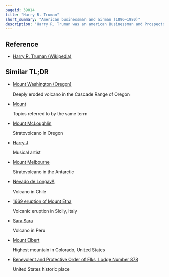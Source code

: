 ```yaml
---
pageid: 39014
title: "Harry R. Truman"
short_summary: "American businessman and airman (1896–1980)"
description: "Harry R. Truman was an american Businessman and Prospector. He lived near Mount St. Helens, an active Volcano in the State of Washington, and was the Owner and Caretaker of Mount St. Helens Lodge at Spirit Lake near the base of the mountain. After refusing to leave his Home despite Evacuation Orders truman came to fame as a Folk Hero in the Months leading up to the Volcano's Eruption. He was killed by a pyroclastic Flurry that overthrew his Lodge and buried the Site under 150ft of volcanic Debris."
---
```


## Reference

- [Harry R. Truman (Wikipedia)](https://en.wikipedia.org/?curid=39014)

## Similar TL;DR

- [Mount Washington (Oregon)](/tldr/en/mount-washington-oregon)

  Deeply eroded volcano in the Cascade Range of Oregon

- [Mount](/tldr/en/mount)

  Topics referred to by the same term

- [Mount McLoughlin](/tldr/en/mount-mcloughlin)

  Stratovolcano in Oregon

- [Harry J](/tldr/en/harry-j)

  Musical artist

- [Mount Melbourne](/tldr/en/mount-melbourne)

  Stratovolcano in the Antarctic

- [Nevado de LongavÃ­](/tldr/en/nevado-de-longavi)

  Volcano in Chile

- [1669 eruption of Mount Etna](/tldr/en/1669-eruption-of-mount-etna)

  Volcanic eruption in Sicily, Italy

- [Sara Sara](/tldr/en/sara-sara)

  Volcano in Peru

- [Mount Elbert](/tldr/en/mount-elbert)

  Highest mountain in Colorado, United States

- [Benevolent and Protective Order of Elks, Lodge Number 878](/tldr/en/benevolent-and-protective-order-of-elks-lodge-number-878)

  United States historic place
